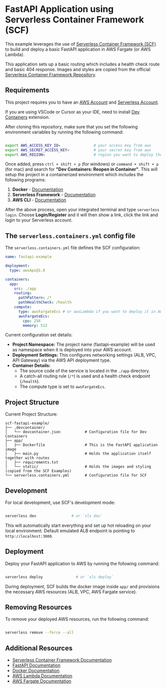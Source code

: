 # FastAPI Application using Serverless Container Framework (SCF)

This example leverages the use of [Serverless Container Framework (SCF)](https://serverless.com/containers/docs) to build and deploy a basic FastAPI application in AWS Fargate (or AWS Lambda).

This application sets up a basic routing which includes a health check route and basic 404 response. Images and styles are copied from the official [Serverless Container Framework Repository](https://github.com/serverless/containers).

## Requirements

This project requires you to have an [AWS Account](https://console.aws.amazon.com/console/home) and [Serverless Account](https://app.serverless.com/).

If you are using VSCode or Cursor as your IDE, need to install [Dev Containers](https://marketplace.visualstudio.com/items?itemName=ms-vscode-remote.remote-containers) extension.

After cloning this repository, make sure that you set the following environment variables by running the following command:

```bash

export AWS_ACCESS_KEY_ID=               # your access key from aws
export AWS_SECRET_ACCESS_KEY=           # your secret key from aws
export AWS_REGION=                      # region you want to deploy the application
```

Once added, press `ctrl + shift + p` (for windows) or `command + shift + p` (for mac) and search for **"Dev Containers: Reopen in Container"**. This will setup the project in a containerized environment which includes the following programs:

1. **Docker** - [Documentation](https://docs.docker.com/)
2. **Serverless Framework** - [Documentation](https://www.serverless.com/framework/docs)
3. **AWS CLI** - [Documentation](https://docs.aws.amazon.com/cli/)

After the above process, open your integrated terminal and type `serverless login`. Choose **Login/Register** and it will then show a link, click the link and login to your Serverless account.

## The `serverless.containers.yml` config file

The `serverless.containers.yml` file defines the SCF configuration:

```yaml
name: fastapi-example

deployment:
  type: awsApi@1.0

containers:
  app:
    src: ./app
    routing:
      pathPattern: /*
      pathHealthCheck: /health
    compute:
      type: awsFargateEcs # or awsLambda if you want to deploy it in AWS Lambda
      awsFargateEcs:
        cpu: 256
        memory: 512
```

Current configuration set details:
- **Project Namespace:** The project name (fastapi-example) will be used as namespace when it is deployed into your AWS account.
- **Deployment Settings:** This configures networking settings (ALB, VPC, API Gateway) via the AWS API deployment type.
- **Container Details:**  
  - The source code of the service is located in the `./app` directory.
  - A catch-all routing rule (`/*`) is used and a health check endpoint (`/health`).
  - The compute type is set to `awsFargateEcs`.

## Project Structure

Current Project Structure:
```
scf-fastapi-example/
├── .devcontainer/
│   └── devcontainer.json           # Configuration file for Dev Containers
├── app/
│   ├── Dockerfile                  # This is the FastAPI application image
│   ├── main.py                     # Holds the application itself together with routes
│   ├── requirements.txt
│   └── static/                     # Holds the images and styling (copied from the SCF Examples)
└── serverless.containers.yml       # Configuration file for SCF
```

## Development

For local development, use SCF's development mode:
```bash

serverless dev                # or `sls dev`
```

This will automatically start everything and set up hot reloading on your local environment. Default emulated ALB endpoint is pointing to `http://localhost:3000`.

## Deployment

Deploy your FastAPI application to AWS by running the following command:
```bash

serverless deploy               # or `sls deploy`
```

During deployment, SCF builds the docker image inside `app/` and provisions the necessary AWS resources (ALB, VPC, AWS Fargate service).

## Removing Resources

To remove your deployed AWS resources, run the following command:
```bash

serverless remove --force --all
```

## Additional Resources

- [Serverless Container Framework Documentation](https://serverless.com/containers/docs)
- [FastAPI Documentation](https://fastapi.tiangolo.com/)
- [Docker Documentation](https://docs.docker.com)
- [AWS Lambda Documentation](https://aws.amazon.com/lambda)
- [AWS Fargate Documentation](https://aws.amazon.com/fargate) 